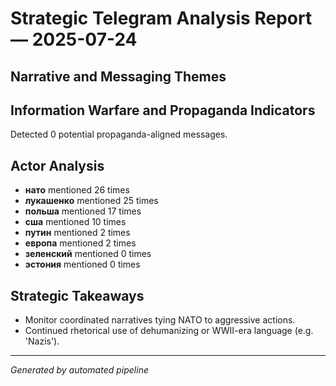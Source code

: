 # Strategic Telegram Analysis Report — 2025-07-24

## Narrative and Messaging Themes


## Information Warfare and Propaganda Indicators
Detected 0 potential propaganda-aligned messages.

## Actor Analysis
- **нато** mentioned 26 times
- **лукашенко** mentioned 25 times
- **польша** mentioned 17 times
- **сша** mentioned 10 times
- **путин** mentioned 2 times
- **европа** mentioned 2 times
- **зеленский** mentioned 0 times
- **эстония** mentioned 0 times

## Strategic Takeaways
- Monitor coordinated narratives tying NATO to aggressive actions.
- Continued rhetorical use of dehumanizing or WWII-era language (e.g. 'Nazis').

---
_Generated by automated pipeline_
